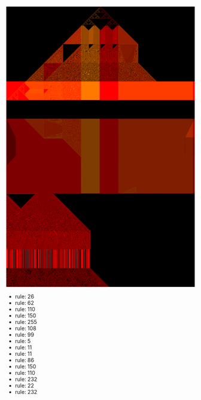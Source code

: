 ![photo](./output.png) 
 * rule: 26
* rule: 62
* rule: 110
* rule: 150
* rule: 255
* rule: 108
* rule: 99
* rule: 5
* rule: 11
* rule: 11
* rule: 86
* rule: 150
* rule: 110
* rule: 232
* rule: 22
* rule: 232
